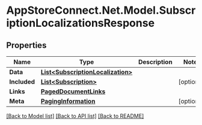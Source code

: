 # AppStoreConnect.Net.Model.SubscriptionLocalizationsResponse

## Properties

Name | Type | Description | Notes
------------ | ------------- | ------------- | -------------
**Data** | [**List&lt;SubscriptionLocalization&gt;**](SubscriptionLocalization.md) |  | 
**Included** | [**List&lt;Subscription&gt;**](Subscription.md) |  | [optional] 
**Links** | [**PagedDocumentLinks**](PagedDocumentLinks.md) |  | 
**Meta** | [**PagingInformation**](PagingInformation.md) |  | [optional] 

[[Back to Model list]](../README.md#documentation-for-models) [[Back to API list]](../README.md#documentation-for-api-endpoints) [[Back to README]](../README.md)

